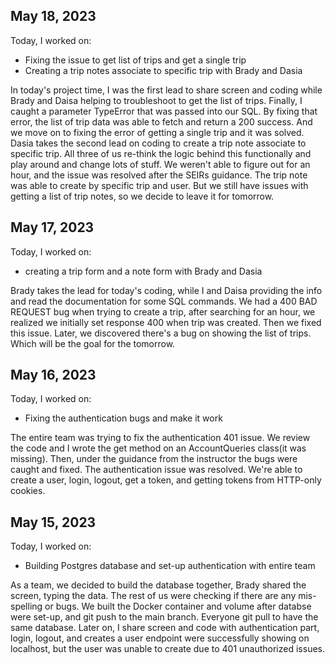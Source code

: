 ## May 18, 2023
Today, I worked on:

* Fixing the issue to get list of trips and get a single trip
* Creating a trip notes associate to specific trip with Brady and Dasia

In today's project time, I was the first lead to share screen and coding while Brady and Daisa helping to troubleshoot to get the list of trips. Finally, I caught a parameter TypeError that was passed into our SQL. By fixing that error, the list of trip data was able to fetch and return a 200 success. And we move on to fixing the error of getting a single trip and it was solved.
Dasia takes the second lead on coding to create a trip note associate to specific trip. All three of us re-think the logic behind this functionally and play around and change lots of stuff. We weren't able to figure out for an hour, and the issue was resolved after the SEIRs guidance. The trip note was able to create by specific trip and user. But we still have issues with getting a list of trip notes, so we decide to leave it for tomorrow.


## May 17, 2023
Today, I worked on:

* creating a trip form and a note form with Brady and Dasia

Brady takes the lead for today's coding, while I and Daisa providing the info and read the documentation for some SQL commands. We had a 400 BAD REQUEST bug when trying to create a trip, after searching for an hour, we realized we initially set response 400 when trip was created. Then we fixed this issue. Later, we discovered there's a bug on showing the list of trips. Which will be the goal for the tomorrow.

## May 16, 2023
Today, I worked on:

* Fixing the authentication bugs and make it work

The entire team was trying to fix the authentication 401 issue. We review the code and I wrote the get method on an AccountQueries class(it was missing). Then, under the guidance from the instructor the bugs were caught and fixed. The authentication issue was resolved. We're able to create a user, login, logout, get a token, and getting tokens from HTTP-only cookies.

## May 15, 2023

Today, I worked on:

* Building Postgres database and set-up authentication with entire team

As a team, we decided to build the database together, Brady shared the screen, typing the data. The rest of us were checking if there are any mis-spelling or bugs. We built the Docker container and volume after databse were set-up, and git push to the main branch. Everyone git pull to have the same database.
Later on, I share screen and code with authentication part, login, logout, and creates a user endpoint were successfully showing on localhost, but the user was unable to create due to 401 unauthorized issues.
